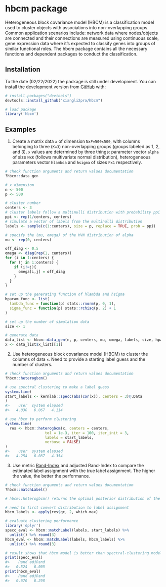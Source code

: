 
<!-- README.md is generated from README.Rmd. Please edit that file -->

# hbcm package

<!-- badges: start -->
<!-- badges: end -->

Heterogeneous block covariance model (HBCM) is a classification model
used to cluster objects with associations into non-overlapping groups.
Common application scenarios include: network data where nodes/objects
are connected and their connections are measured using continuous scale,
gene expression data where it’s expected to classify genes into groups
of similar functional roles. The hbcm package contains all the necessary
functions and dependent packages to conduct the classification.

## Installation

To the date (02/22/2022) the package is still under development. You can
install the development version from [GitHub](https://github.com/) with:

``` r
# install.packages("devtools")
devtools::install_github("xiangli2pro/hbcm")

# load package
library('hbcm')
```

## Examples

1.  Create a matrix data `x` of dimension `NxP=500x500`, with columns
    belonging to three (`K=3`) non-overlapping groups (groups labeled as
    1, 2, and 3). `x` values are determined by three things: parameter
    vector `alpha` of size `NxK` (follows multivariate normal
    distribution), heterogeneous parameters vector `hlambda` and
    `hsigma` of sizes `Px1` respectively.

``` r
# check function arguments and return values documentation
?hbcm::data_gen
```

``` r
# x dimension
n <- 500
p <- 500

# cluster number
centers <- 3
# cluster labels follow a multinulli distribution with probability ppi
ppi <- rep(1/centers, centers)
# simulate a vector of labels from the multinulli distribution
labels <- sample(c(1:centers), size = p, replace = TRUE, prob = ppi) 

# specify the (mu, omega) of the MVN distribution of alpha
mu <- rep(0, centers)

off_diag <- 0.5
omega <- diag(rep(1, centers))
for (i in 1:centers) {
  for (j in 1:centers) {
    if (i!=j){
      omega[i,j] = off_diag
    } 
  }
}

# set up the generating function of hlambda and hsigma
hparam_func <- list(
  lambda_func = function(p) stats::rnorm(p, 0, 1),
  sigma_func = function(p) stats::rchisq(p, 2) + 1
)

# set up the number of simulation data
size <- 1

# generate data
data_list <- hbcm::data_gen(n, p, centers, mu, omega, labels, size, hparam_func)
x <- data_list$x_list[[1]]
```

2.  Use heterogeneous block covariance model (HBCM) to cluster the
    columns of data `x`. Need to provide a starting label guess and the
    number of clusters.

``` r
# check function arguments and return values documentation
?hbcm::heterogbcm()
```

``` r
# use spectral clustering to make a label guess
system.time(
start_labels <- kernlab::specc(abs(cor(x)), centers = 3)@.Data
)
#>    user  system elapsed 
#>   4.030   0.067   4.114

# use hbcm to perform clustering
system.time(
  res <- hbcm::heterogbcm(x, centers = centers, 
                  tol = 1e-3, iter = 100, iter_init = 3, 
                  labels = start_labels, 
                  verbose = FALSE)
)
#>    user  system elapsed 
#>   4.254   0.087   4.354
```

3.  Use metric [Rand-Index](https://en.wikipedia.org/wiki/Rand_index)
    and adjusted Rand-Index to compare the estimated label assignment
    with the true label assignment. The higher the value, the better the
    performance.

``` r
# check function arguments and return values documentation
?hbcm::matchLabel()
```

``` r
# hbcm::heterogbcm() returns the optimal posterior distribution of the latent label variables

# need to first convert distribution to label assignment
hbcm_labels <- apply(res$qc, 2, which.max)

# evaluate clustering performance
library('dplyr')
specc_eval <- hbcm::matchLabel(labels, start_labels) %>% 
  unlist() %>% round(3)
hbcm_eval <- hbcm::matchLabel(labels, hbcm_labels) %>% 
  unlist() %>% round(3)

# result shows that hbcm model is better than spectral-clustering model in terms of rand index.
print(specc_eval)
#>    Rand adjRand 
#>   0.524   0.005
print(hbcm_eval)
#>    Rand adjRand 
#>   0.670   0.298
```

